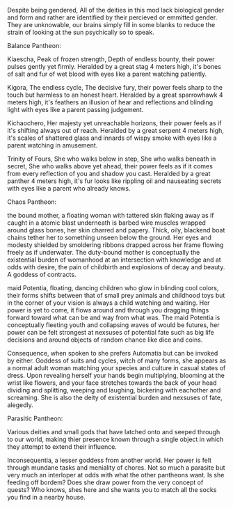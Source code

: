 Despite being gendered, All of the deities in this mod lack biological gender and form and rather are identified by their percieved or emmitted gender. They are unknowable, our brains simply fill in some blanks to reduce the strain of looking at the sun psychically so to speak.


Balance Pantheon:

Kiaescha, Peak of frozen strength, Depth of endless bounty, their power pulses gently yet firmly. Heralded by a great stag 4 meters high, it's bones of salt and fur of wet blood with eyes like a parent watching patiently.

Kigora, The endless cycle, The decisive fury, their power feels sharp to the touch but harmless to an honest heart. Heralded by a great sparrowhawk 4 meters high, it's feathers an illusion of hear and reflections and blinding light with eyes like a parent passing judgement.

Kichaochero, Her majesty yet unreachable horizons, their power feels as if it's shifting always out of reach. Heralded by a great serpent 4 meters high, it's scales of shattered glass and innards of wispy smoke with eyes like a parent watching in amusement.

Trinity of Fours, She who walks below in step, She who walks beneath in secret, She who walks above yet ahead, their power feels as if it comes from every reflection of you and shadow you cast. Heralded by a great panther 4 meters high, it's fur looks like rippling oil and nauseating secrets with eyes like a parent who already knows.


Chaos Pantheon:

the bound mother, a floating woman with tattered skin flaking away as if caught in a atomic blast underneath is barbed wire muscles wrapped around glass bones, her skin charred and papery. Thick, oily, blackend boat chains tether her to something unseen below the ground. Her eyes and modesty shielded by smoldering ribbons drapped across her frame flowing freely as if underwater. The duty-bound mother is conceptually the existential burden of womanhood at an intersection with knowledge and at odds with desire, the pain of childbirth and explosions of decay and beauty. A goddess of contracts.

maid Potentia, floating, dancing children who glow in blinding cool colors, their forms shifts between that of small prey animals and childhood toys but in the corner of your vision is always a child watching and waiting. Her power is yet to come, it flows around and through you dragging things forward toward what can be and way from what was. The maid Potentia is conceptually fleeting youth and collapsing waves of would be futures, her power can be felt strongest at nexsuses of potential fate such as big life decisions and around objects of random chance like dice and coins.

Consequence, when spoken to she prefers Automatia but can be invoked by either. Goddess of suits and cycles, witch of many forms, she appears as a normal adult woman matching your species and culture in casual states of dress. Upon revealing herself your hands begin multiplying, blooming at the wrist like flowers, and your face stretches towards the back of your head dividing and splitting, weeping and laughing, bickering with eachother and screaming. She is also the deity of existential burden and nexsuses of fate, alegedly.


Parasitic Pantheon:

Various deities and small gods that have latched onto and seeped through to our world, making thier presence known through a single object in which they attempt to extend their influence.

Inconsequentia, a lesser goddess from another world. Her power is felt through mundane tasks and meniality of chores. Not so much a parasite but very much an interloper at odds with what the other pantheons want. Is she feeding off bordem? Does she draw power from the very concept of quests? Who knows, shes here and she wants you to match all the socks you find in a nearby house.
